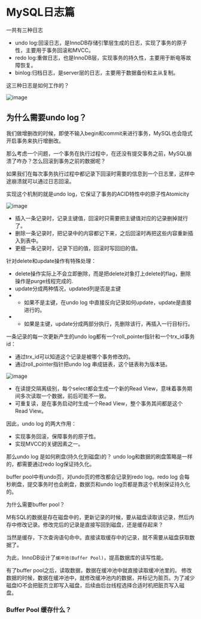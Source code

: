 # MySQL日志篇

一共有三种日志
- undo log:回滚日志，是InnoDB存储引擎层生成的日志，实现了事务的原子性，主要用于事务回滚和MVCC。
- redo log:重做日志，也是InnoDB层，实现事务的持久性，主要用于断电等故障恢复。
- binlog:归档日志，是server层的日志，主要用于数据备份和主从复制。

这三种日志是如何工作的？

![image](https://cdn.xiaolincoding.com/gh/xiaolincoder/mysql/how_update/%E6%8F%90%E7%BA%B2.png)

## 为什么需要undo log？

我们做增删改的时候，即使不输入begin和commit来进行事务，MySQL也会隐式开启事务来执行增删改。

那么考虑一个问题，一个事务在执行过程中，在还没有提交事务之前，MySQL崩溃了咋办？怎么回滚到事务之前的数据呢？

如果我们在每次事务执行过程中都记录下回滚时需要的信息到一个日志里，这样中途崩溃就可以通过日志回滚。

实现这个机制的就是undo log，它保证了事务的ACID特性中的原子性Atomicity

![image](https://cdn.xiaolincoding.com/gh/xiaolincoder/mysql/how_update/%E5%9B%9E%E6%BB%9A%E4%BA%8B%E5%8A%A1.png?image_process=watermark,text_5YWs5LyX5Y-377ya5bCP5p6XY29kaW5n,type_ZnpsdHpoaw,x_10,y_10,g_se,size_20,color_0000CD,t_70,fill_0)

- 插入一条记录时，记录主键值，回滚时只需要把主键值对应的记录删掉就行了。
- 删除一条记录时，把记录中的内容都记下来，之后回滚时再把这些内容重新插入到表中。
- 更细一条记录时，记录下旧的值，回滚时写回旧的值。

针对delete和update操作有特殊处理：
- delete操作实际上不会立即删除，而是把delete对象打上delete的flag，删除操作是purge线程完成的.
- update分成两种情况，updated列是否是主键
- - 如果不是主键，在undo log 中直接反向记录如何update，update是直接进行的。
- - 如果是主键，update分成两部分执行，先删除该行，再插入一行目标行。

一条记录的每一次更新产生的undo log都有一个roll_pointer指针和一个trx_id事务id：
- 通过trx_id可以知道这个记录是被哪个事务修改的。
- 通过roll_pointer指针把undo log 串成链表，这个链表称为版本链。

![image](https://cdn.xiaolincoding.com/gh/xiaolincoder/mysql/how_update/%E7%89%88%E6%9C%AC%E9%93%BE.png?image_process=watermark,text_5YWs5LyX5Y-377ya5bCP5p6XY29kaW5n,type_ZnpsdHpoaw,x_10,y_10,g_se,size_20,color_0000CD,t_70,fill_0)

- 在读提交隔离级别，每个select都会生成一个新的Read View，意味着事务期间多次读取一个数据，前后可能不一致。
- 可重复读，是在事务启动时生成一个Read View，整个事务其间都是这个Read View。

因此，undo log 的两大作用：
- 实现事务回滚，保障事务的原子性。
- 实现MVCC的关键因素之一。

那么undo log 是如何刷盘(持久化到磁盘)的？
undo log和数据的刷盘策略是一样的，都需要通过redo log保证持久化。

buffer pool中有undo页，对undo页的修改都会记录到redo log。redo log 会每秒刷盘，提交事务时也会刷盘，数据页和undo log页都是靠这个机制保证持久化的。

为什么需要buffer pool？

M有SQL的数据是存在磁盘中的，更新记录的时候，要从磁盘读取该记录，然后内存中修改记录。修改完后的记录是直接写回到磁盘，还是缓存起来？

当然是缓存，下次查询语句命中。直接读取缓存中的记录，就不需要从磁盘获取数据了。

为此，InnoDB设计了`缓冲池(Buffer Pool)`，提高数据库的读写性能。

有了buffer pool之后，读取数据，数据在缓冲池中就直接读取缓冲池里的。
修改数据的时候，数据在缓冲池中，就修改缓冲池内的数据，并标记为脏页。为了减少磁盘IO不会把脏页立即写入磁盘，后续由后台线程选择合适时机把脏页写入磁盘。

### Buffer Pool 缓存什么？

